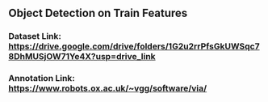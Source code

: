## Object Detection on Train Features

### Dataset Link: https://drive.google.com/drive/folders/1G2u2rrPfsGkUWSqc78DhMUSjOW71Ye4X?usp=drive_link
### Annotation Link: https://www.robots.ox.ac.uk/~vgg/software/via/
